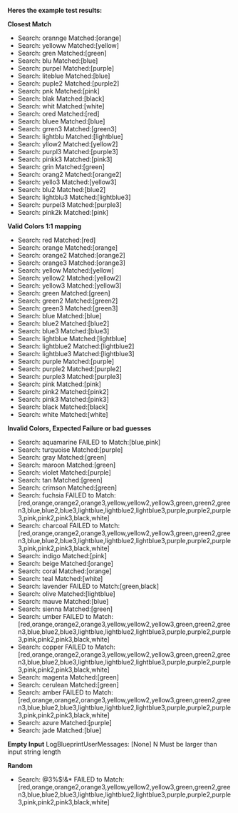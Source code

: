 **Heres the example test results:**


**Closest Match**
- Search: orannge Matched:[orange]
- Search: yelloww Matched:[yellow]
- Search: gren Matched:[green]
- Search: blu Matched:[blue]
- Search: purpel Matched:[purple]
- Search: liteblue Matched:[blue]
- Search: puple2 Matched:[purple2]
- Search: pnk Matched:[pink]
- Search: blak Matched:[black]
- Search: whit Matched:[white]
- Search: ored Matched:[red]
- Search: bluee Matched:[blue]
- Search: grren3 Matched:[green3]
- Search: lightblu Matched:[lightblue]
- Search: yllow2 Matched:[yellow2]
- Search: purpl3 Matched:[purple3]
- Search: pinkk3 Matched:[pink3]
- Search: grin Matched:[green]
- Search: orang2 Matched:[orange2]
- Search: yello3 Matched:[yellow3]
- Search: blu2 Matched:[blue2]
- Search: lightblu3 Matched:[lightblue3]
- Search: purpel3 Matched:[purple3]
- Search: pink2k Matched:[pink]

**Valid Colors 1:1 mapping**
- Search: red Matched:[red]
- Search: orange Matched:[orange]
- Search: orange2 Matched:[orange2]
- Search: orange3 Matched:[orange3]
- Search: yellow Matched:[yellow]
- Search: yellow2 Matched:[yellow2]
- Search: yellow3 Matched:[yellow3]
- Search: green Matched:[green]
- Search: green2 Matched:[green2]
- Search: green3 Matched:[green3]
- Search: blue Matched:[blue]
- Search: blue2 Matched:[blue2]
- Search: blue3 Matched:[blue3]
- Search: lightblue Matched:[lightblue]
- Search: lightblue2 Matched:[lightblue2]
- Search: lightblue3 Matched:[lightblue3]
- Search: purple Matched:[purple]
- Search: purple2 Matched:[purple2]
- Search: purple3 Matched:[purple3]
- Search: pink Matched:[pink]
- Search: pink2 Matched:[pink2]
- Search: pink3 Matched:[pink3]
- Search: black Matched:[black]
- Search: white Matched:[white]

**Invalid Colors, Expected Failure or bad guesses**
- Search: aquamarine FAILED to Match:[blue,pink]
- Search: turquoise Matched:[purple]
- Search: gray Matched:[green]
- Search: maroon Matched:[green]
- Search: violet Matched:[purple]
- Search: tan Matched:[green]
- Search: crimson Matched:[green]
- Search: fuchsia FAILED to Match:[red,orange,orange2,orange3,yellow,yellow2,yellow3,green,green2,green3,blue,blue2,blue3,lightblue,lightblue2,lightblue3,purple,purple2,purple3,pink,pink2,pink3,black,white]
- Search: charcoal FAILED to Match:[red,orange,orange2,orange3,yellow,yellow2,yellow3,green,green2,green3,blue,blue2,blue3,lightblue,lightblue2,lightblue3,purple,purple2,purple3,pink,pink2,pink3,black,white]
- Search: indigo Matched:[pink]
- Search: beige Matched:[orange]
- Search: coral Matched:[orange]
- Search: teal Matched:[white]
- Search: lavender FAILED to Match:[green,black]
- Search: olive Matched:[lightblue]
- Search: mauve Matched:[blue]
- Search: sienna Matched:[green]
- Search: umber FAILED to Match:[red,orange,orange2,orange3,yellow,yellow2,yellow3,green,green2,green3,blue,blue2,blue3,lightblue,lightblue2,lightblue3,purple,purple2,purple3,pink,pink2,pink3,black,white]
- Search: copper FAILED to Match:[red,orange,orange2,orange3,yellow,yellow2,yellow3,green,green2,green3,blue,blue2,blue3,lightblue,lightblue2,lightblue3,purple,purple2,purple3,pink,pink2,pink3,black,white]
- Search: magenta Matched:[green]
- Search: cerulean Matched:[green]
- Search: amber FAILED to Match:[red,orange,orange2,orange3,yellow,yellow2,yellow3,green,green2,green3,blue,blue2,blue3,lightblue,lightblue2,lightblue3,purple,purple2,purple3,pink,pink2,pink3,black,white]
- Search: azure Matched:[purple]
- Search: jade Matched:[blue]

**Empty Input**
LogBlueprintUserMessages: [None] N Must be larger than input string length

**Random**
- Search: @3%$!&* FAILED to Match:[red,orange,orange2,orange3,yellow,yellow2,yellow3,green,green2,green3,blue,blue2,blue3,lightblue,lightblue2,lightblue3,purple,purple2,purple3,pink,pink2,pink3,black,white]
